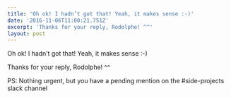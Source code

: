```yaml
---
title: 'Oh ok! I hadn’t got that! Yeah, it makes sense :-)'
date: '2016-11-06T11:00:21.751Z'
excerpt: 'Thanks for your reply, Rodolphe! ^^'
layout: post
---
```

Oh ok! I hadn’t got that! Yeah, it makes sense :-)

Thanks for your reply, Rodolphe! ^^

PS: Nothing urgent, but you have a pending mention on the #side-projects slack channel
